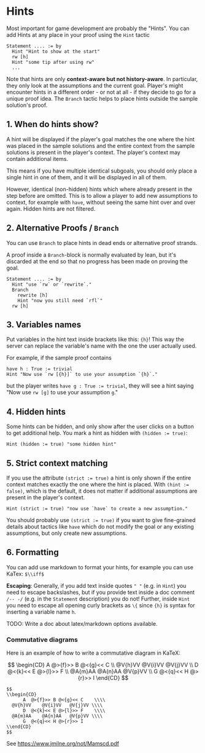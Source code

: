 # Hints

Most important for game development are probably the "Hints". You can add Hints at any place in your proof using the `Hint` tactic

```
Statement .... := by
  Hint "Hint to show at the start"
  rw [h]
  Hint "some tip after using rw"
  ...
```

Note that hints are only **context-aware but not history-aware**. In particular, they only look at the assumptions and the current goal. Player's might encounter hints in a different order - or not at all - if they decide to go for a unique proof idea. The `Branch` tactic helps to place hints outside the sample solution's proof.

## 1. When do hints show?

A hint will be displayed if the player's goal matches the one where the hint was placed in the
sample solutions and the entire context from the sample solutions is present in the
player's context. The player's context may contain additional items.

This means if you have multiple identical
subgoals, you should only place a single hint in one of them, and it will be displayed in
all of them.

However, identical (non-hidden) hints which where already present in the step
before are omitted. This is to allow a player to add new assumptions to context, for example
with `have`, without seeing the same hint over and over again.
Hidden hints are not filtered.

## 2. Alternative Proofs / `Branch`

You can use `Branch` to place hints
in dead ends or alternative proof strands.

A proof inside a `Branch`-block is normally evaluated by lean, but it's discarded at the end
so that no progress has been made on proving the goal.

```
Statement .... := by
  Hint "use `rw` or `rewrite`."
  Branch
    rewrite [h]
    Hint "now you still need `rfl`"
  rw [h]
```

## 3. Variables names

Put variables in the hint text inside brackets like this: `{h}`! This way the server can replace
the variable's name with the one the user actually used.

For example, if the sample proof contains

```
have h : True := trivial
Hint "Now use `rw [{h}]` to use your assumption `{h}`."
```

but the player writes `have g : True := trivial`, they will see a hint saying
"Now use `rw [g]` to use your assumption `g`."

## 4. Hidden hints

Some hints can be hidden, and only show after the user clicks on a button to get additional
help. You mark a hint as hidden with `(hidden := true)`:

```
Hint (hidden := true) "some hidden hint"
```

## 5. Strict context matching

If you use the attribute `(strict := true)` a hint is only shown if the entire context
matches exactly the one where the hint is placed. With `(hint := false)`, which is the default,
it does not matter if additional assumptions are present in the player's context.

```
Hint (strict := true) "now use `have` to create a new assumption."
```

You should probably use `(strict := true)` if you want to give fine-grained details about
tactics like `have` which do not modify the goal or any existing assumptions, but only
create new assumptions.

## 6. Formatting

You can add use markdown to format your hints, for example you can use KaTex: `$\\iff$`

**Escaping**: Generally, if you add text inside quotes `" "` (e.g. in `Hint`) you need to escape
backslashes, but if you provide text inside a doc comment
`/-- -/` (e.g. in the `Statement` description) you do not!
Further, inside `Hint` you need to escape all opening curly brackets as `\{` since `{h}` is syntax for inserting a variable name `h`.

TODO: Write a doc about latex/markdown options available.

### Commutative diagrams

Here is an example of how to write a commutative diagram in KaTeX:

$$
\begin{CD}
      A  @>{f}>> B @<{g}<< C    \\
  @V{h}VV    @V{i}VV   @V{j}VV \\
      D  @<{k}<< E @>{l}>> F    \\
  @A{m}AA    @A{n}AA   @V{p}VV \\
      G  @<{q}<< H @>{r}>> I
\end{CD}
$$

```
$$
\\begin{CD}
      A  @>{f}>> B @<{g}<< C    \\\\
  @V{h}VV    @V{i}VV   @V{j}VV \\\\
      D  @<{k}<< E @>{l}>> F    \\\\
  @A{m}AA    @A{n}AA   @V{p}VV \\\\
      G  @<{q}<< H @>{r}>> I
\\end{CD}
$$
```

See https://www.jmilne.org/not/Mamscd.pdf
